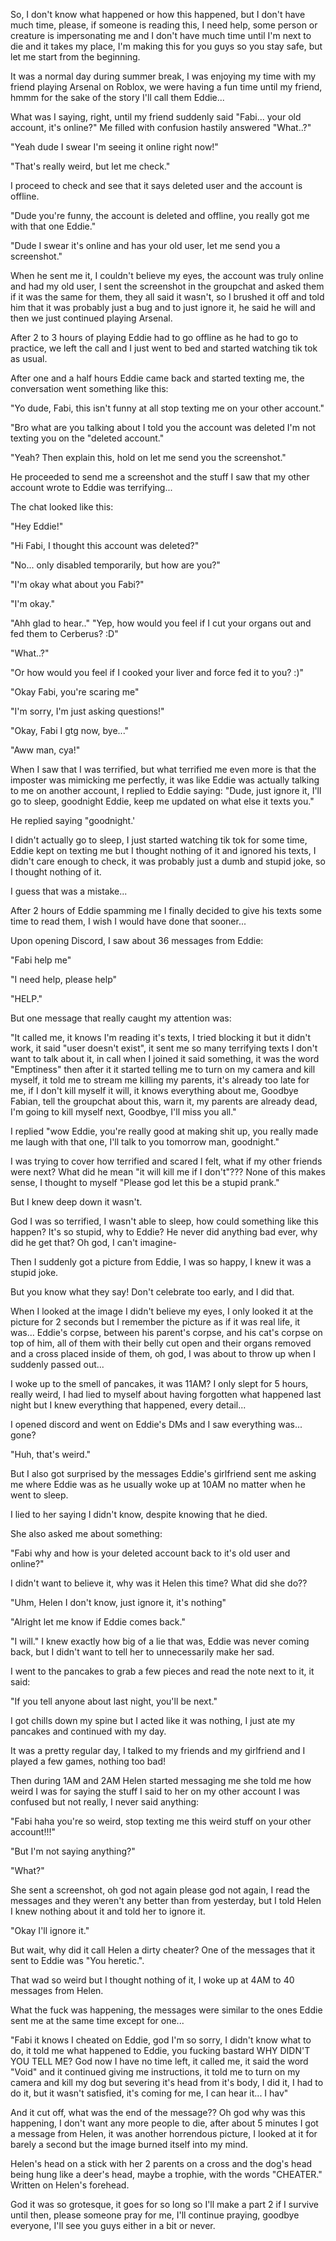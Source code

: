 So, I don't know what happened or how this happened, but I don't have much time, please, if someone is reading this, I need help, some person or creature is impersonating me and I don't have much time until I'm next to die and it takes my place, I'm making this for you guys so you stay safe, but let me start from the beginning.

It was a normal day during summer break,
I was enjoying my time with my friend playing Arsenal on Roblox, we were having a fun time until my friend, hmmm for the sake of the story I'll call them Eddie...

What was I saying, right, until my friend suddenly said "Fabi... your old account, it's online?" Me filled with confusion hastily answered "What..?"

"Yeah dude I swear I'm seeing it online right now!"

"That's really weird, but let me check."

I proceed to check and see that it says deleted user and the account is offline.

"Dude you're funny, the account is deleted and offline, you really got me with that one Eddie."

"Dude I swear it's online and has your old user, let me send you a screenshot."

When he sent me it, I couldn't believe my eyes, the account was truly online and had my old user, I sent the screenshot in the groupchat and asked them if it was the same for them, they all said it wasn't, so I brushed it off and told him that it was probably just a bug and to just ignore it, he said he will and then we just continued playing Arsenal.

After 2 to 3 hours of playing Eddie had to go offline as he had to go to practice, we left the call and I just went to bed and started watching tik tok as usual.

After one and a half hours Eddie came back and started texting me, the conversation went something like this:

"Yo dude, Fabi, this isn't funny at all stop texting me on your other account."

"Bro what are you talking about I told you the account was deleted I'm not texting you on the "deleted account."

"Yeah? Then explain this, hold on let me send you the screenshot."

He proceeded to send me a screenshot and the stuff I saw that my other account wrote to Eddie was terrifying...

The chat looked like this:

"Hey Eddie!"

"Hi Fabi, I thought this account was deleted?"

"No... only disabled temporarily, but how are you?"

"I'm okay what about you Fabi?"

"I'm okay."

"Ahh glad to hear.."
"Yep, how would you feel if I cut your organs out and fed them to Cerberus? :D"

"What..?"

"Or how would you feel if I cooked your liver and force fed it to you? :)"

"Okay Fabi, you're scaring me"

"I'm sorry, I'm just asking questions!"

"Okay, Fabi I gtg now, bye..."

"Aww man, cya!"

When I saw that I was terrified, but what terrified me even more is that the imposter was mimicking me perfectly, it was like Eddie was actually talking to me on another account, I replied to Eddie saying:
"Dude, just ignore it, I'll go to sleep, goodnight Eddie, keep me updated on what else it texts you."

He replied saying "goodnight.'

I didn't actually go to sleep, I just started watching tik tok for some time, Eddie kept on texting me but I thought nothing of it and ignored his texts, I didn't care enough to check, it was probably just a dumb and stupid joke, so I thought nothing of it.

I guess that was a mistake...

After 2 hours of Eddie spamming me I finally decided to give his texts some time to read them, I wish I would have done that sooner...

Upon opening Discord, I saw about 36 messages from Eddie:

"Fabi help me"

"I need help, please help"

"HELP."

But one message that really caught my attention was:

"It called me, it knows I'm reading it's texts, I tried blocking it but it didn't work, it said "user doesn't exist", it sent me so many terrifying texts I don't want to talk about it, in call when I joined it said something, it was the word "Emptiness" then after it it started telling me to turn on my camera and kill myself, it told me to stream me killing my parents, it's already too late for me, if I don't kill myself it will, it knows everything about me, Goodbye Fabian, tell the groupchat about this, warn it, my parents are already dead, I'm going to kill myself next, Goodbye, I'll miss you all."

I replied "wow Eddie, you're really good at making shit up, you really made me laugh with that one, I'll talk to you tomorrow man, goodnight."

I was trying to cover how terrified and scared I felt, what if my other friends were next? What did he mean "it will kill me if I don't"??? None of this makes sense, I thought to myself "Please god let this be a stupid prank."

But I knew deep down it wasn't.

God I was so terrified, I wasn't able to sleep, how could something like this happen? It's so stupid, why to Eddie? He never did anything bad ever, why did he get that? Oh god, I can't imagine-

Then I suddenly got a picture from Eddie, I was so happy, I knew it was a stupid joke.

But you know what they say! Don't celebrate too early, and I did that.

When I looked at the image I didn't believe my eyes, I only looked it at the picture for 2 seconds but I remember the picture as if it was real life, it was... Eddie's corpse, between his parent's corpse, and his cat's corpse on top of him, all of them with their belly cut open and their organs removed and a cross placed inside of them, oh god, I was about to throw up when I suddenly passed out...

I woke up to the smell of pancakes, it was 11AM? I only slept for 5 hours, really weird, I had lied to myself about having forgotten what happened last night but I knew everything that happened, every detail...

I opened discord and went on Eddie's DMs and I saw everything was... gone?

"Huh, that's weird."

But I also got surprised by the messages Eddie's girlfriend sent me asking me where Eddie was as he usually woke up at 10AM no matter when he went to sleep.

I lied to her saying I didn't know, despite knowing that he died.

She also asked me about something:

"Fabi why and how is your deleted account back to it's old user and online?"

I didn't want to believe it, why was it Helen this time? What did she do??

"Uhm, Helen I don't know, just ignore it, it's nothing"

"Alright let me know if Eddie comes back."

"I will." I knew exactly how big of a lie that was, Eddie was never coming back, but I didn't want to tell her to unnecessarily make her sad.

I went to the pancakes to grab a few pieces and read the note next to it, it said:

"If you tell anyone about last night, you'll be next."

I got chills down my spine but I acted like it was nothing, I just ate my pancakes and continued with my day.

It was a pretty regular day, I talked to my friends and my girlfriend and I played a few games, nothing too bad!

Then during 1AM and 2AM Helen started messaging me she told me how weird I was for saying the stuff I said to her on my other account I was confused but not really, I never said anything:

"Fabi haha you're so weird, stop texting me this weird stuff on your other account!!!"

"But I'm not saying anything?"

"What?"

She sent a screenshot, oh god not again please god not again, I read the messages and they weren't any better than from yesterday, but I told Helen I knew nothing about it and told her to ignore it.

"Okay I'll ignore it."

But wait, why did it call Helen a dirty cheater? One of the messages that it sent to Eddie was "You heretic.".

That wad so weird but I thought nothing of it, I woke up at 4AM to 40 messages from Helen.

What the fuck was happening, the messages were similar to the ones Eddie sent me at the same time except for one...

"Fabi it knows I cheated on Eddie, god I'm so sorry, I didn't know what to do, it told me what happened to Eddie, you fucking bastard WHY DIDN'T YOU TELL ME? God now I have no time left, it called me, it said the word "Void" and it continued giving me instructions, it told me to turn on my camera and kill my dog but severing it's head from it's body, I did it, I had to do it, but it wasn't satisfied, it's coming for me, I can hear it... I hav"

And it cut off, what was the end of the message?? Oh god why was this happening, I don't want any more people to die, after about 5 minutes I got a message from Helen, it was another horrendous picture, I looked at it for barely a second but the image burned itself into my mind.

Helen's head on a stick with her 2 parents on a cross and the dog's head being hung like a deer's head, maybe a trophie, with the words "CHEATER." Written on Helen's forehead.

God it was so grotesque, it goes for so long so I'll make a part 2 if I survive until then, please someone pray for me, I'll continue praying, goodbye everyone, I'll see you guys either in a bit or never.